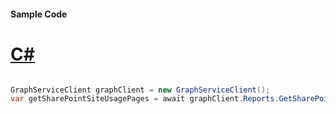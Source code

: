 #### Sample Code
# [C#](#tab/Csharp)

```C#

GraphServiceClient graphClient = new GraphServiceClient();
var getSharePointSiteUsagePages = await graphClient.Reports.GetSharePointSiteUsagePages.Request().GetAsync();

```